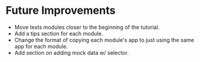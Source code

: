 # Future Improvements

- Move tests modules closer to the beginning of the tutorial.
- Add a tips section for each module.
- Change the format of copying each module's app to just using the same app for each module.
- Add section on adding mock data w/ selector.
